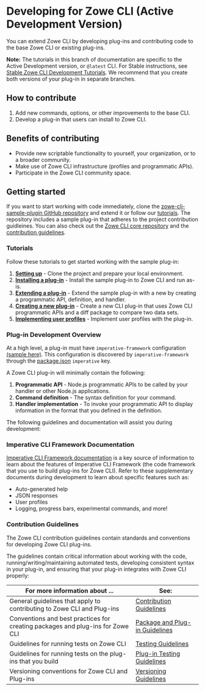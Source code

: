 # Developing for Zowe CLI (Active Development Version)

You can extend Zowe CLI by developing plug-ins and contributing code to the base Zowe CLI or existing plug-ins. 

**Note:** The tutorials in this branch of documentation are specific to the Active Development version, or `@latest` CLI. For Stable instructions, see [Stable Zowe CLI Development Tutorials](https://zowe.github.io/docs-site/stable/extend/extend-cli/cli-devTutorials.html). We recommend that you create both versions of your plug-in in separate branches. 

## How to contribute

1. Add new commands, options, or other improvements to the base CLI.
2. Develop a plug-in that users can install to Zowe CLI.

## Benefits of contributing

* Provide new scriptable functionality to yourself, your organization, or to a broader community.
* Make use of Zowe CLI infrastructure (profiles and programmatic APIs).
* Participate in the Zowe CLI community space.

## Getting started

If you want to start working with code immediately, clone the [zowe-cli-sample-plugin GitHub repository](https://github.com/zowe/zowe-cli-sample-plugin) and extend it or follow our [tutorials](#tutorials). The repository includes a sample plug-in that adheres to the project contribution guidleines. You can also check out the [Zowe CLI core repository](https://github.com/zowe/zowe-cli) and the [contribution guidelines](https://github.com/zowe/zowe-cli/master/blob/CONTRIBUTING.md).

### Tutorials

Follow these tutorials to get started working with the sample plug-in:

1. **[Setting up](cli-setting-up.md)** - Clone the project and prepare your local environment.
2. **[Installing a plug-in](cli-installing-sample-plugin.md)** - Install the sample plug-in to Zowe CLI and run as-is.
3. **[Extending a plug-in](cli-extending-a-plugin.md)** - Extend the sample plug-in with a new by creating a programmatic API, definition, and handler.
4. **[Creating a new plug-in](cli-developing-a-plugin.md)** - Create a new CLI plug-in that uses Zowe CLI programmatic APIs and a diff package to compare two data sets.
5. **[Implementing user profiles](cli-implement-profiles.md)** - Implement user profiles with the plug-in.

### Plug-in Development Overview
At a high level, a plug-in must have `imperative-framework` configuration [(sample here)](https://github.com/zowe/zowe-cli-sample-plugin/src/imperative.ts).  This configuration is discovered by  `imperative-framework` through the [package.json](https://github.com/zowe/zowe-cli-sample-plugin/package.json) `imperative` key.

A Zowe CLI plug-in will minimally contain the following:
1. **Programmatic API** - Node.js programmatic APIs to be called by your handler or other Node.js applications.
2. **Command definition** - The syntax definition for your command.
3. **Handler implementation** - To invoke your programmatic API to display information in the format that you defined in the definition.

The following guidelines and documentation will assist you during development:

### Imperative CLI Framework Documentation
[Imperative CLI Framework documentation](https://github.com/zowe/imperative/wiki) is a key source of information to learn about the features of Imperative CLI Framework (the code framework that you use to build plug-ins for Zowe CLI). Refer to these supplementary documents during development to learn about specific features such as:

* Auto-generated help
* JSON responses
* User profiles
* Logging, progress bars, experimental commands, and more!

### Contribution Guidelines
The Zowe CLI contribution guidelines contain standards and conventions for developing Zowe CLI plug-ins.

The guidelines contain critical information about working with the code, running/writing/maintaining automated tests, developing consistent syntax in your plug-in, and ensuring that your plug-in integrates with Zowe CLI properly:

| For more information about ... | See: |
| ------------------------------ | ----- |
| General guidelines that apply to contributing to Zowe CLI and Plug-ins | [Contribution Guidelines](https://github.com/zowe/zowe-cli/blob/master/CONTRIBUTING.md) |
| Conventions and best practices for creating packages and plug-ins for Zowe CLI | [Package and Plug-in Guidelines](https://github.com/zowe/zowe-cli/blob/master/docs/PackagesAndPluginGuidelines.md)|
| Guidelines for running tests on Zowe CLI | [Testing Guidelines](https://github.com/zowe/zowe-cli/blob/master/docs/TESTING.md) |
| Guidelines for running tests on the plug-ins that you build| [Plug-in Testing Guidelines](https://github.com/zowe/zowe-cli/blob/master/docs/PluginTESTINGGuidelines.md) |
Versioning conventions for Zowe CLI and Plug-ins| [Versioning Guidelines](https://github.com/zowe/zowe-cli/blob/master/docs/MaintainerVersioning.md) |
